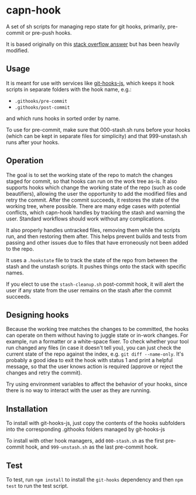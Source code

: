 # capn-hook

A set of sh scripts for managing repo state for git hooks, primarily, pre-commit or pre-push hooks.

It is based originally on this [stack overflow answer](http://stackoverflow.com/a/20480591/1606867)
but has been heavily modified.

## Usage

It is meant for use with services like [git-hooks-js](https://github.com/tarmolov/git-hooks-js),
which keeps it hook scripts in separate folders with the hook name, e.g.:

  * `.githooks/pre-commit`
  * `.githooks/post-commit`
 
and which runs hooks in sorted order by name.

To use for pre-commit, make sure that 000-stash.sh runs before your hooks 
(which can be kept in separate files for simplicity) and that 999-unstash.sh
runs after your hooks.

## Operation

The goal is to set the working state of the repo to match the changes staged for commit,
so that hooks can run on the work tree as-is.  It also supports hooks which change the 
working state of the repo (such as code beautifiers), allowing the user the opportunity
to add the modified files and retry the commit.  After the commit succeeds, it restores
the state of the working tree, where possible.  There are many edge cases with potential
conflicts, which capn-hook handles by tracking the stash and warning the user.  Standard
workflows should work without any complications.

It also properly handles untracked files, removing them while the scripts run, and then
restoring them after.  This helps prevent builds and tests from passing and other issues
due to files that have erroneously not been added to the repo.

It uses a `.hookstate` file to track the state of the repo from between the stash and the
unstash scripts.  It pushes things onto the stack with specific names.

If you elect to use the `stash-cleanup.sh` post-commit hook, it will alert the user if
any state from the user remains on the stash after the commit succeeds.

## Designing hooks

Because the working tree matches the changes to be committed, the hooks can operate
on them without having to juggle state or in-work changes.  For example, run a formatter
or a white-space fixer.  To check whether your tool run changed any files (in case it 
doesn't tell you), you can just check the current state of the repo against the index,
e.g. `git diff --name-only`.  It's probably a good idea to exit the hook with status 1
and print a helpful message, so that the user knows action is required (approve or reject
the changes and retry the commit).

Try using environment variables to affect the behavior of your hooks, since there is no
way to interact with the user as they are running.

## Installation

To install with git-hooks-js, just copy the contents of the hooks subfolders 
into the corresponding .githooks folders managed by git-hooks-js

To install with other hook managers, add `000-stash.sh` as the first pre-commit hook, 
and `999-unstash.sh` as the last pre-commit hook.

## Test

To test, run `npm install` to install the `git-hooks` dependency and then `npm test`
to run the test script.
